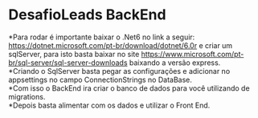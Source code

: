 ﻿# DesafioLeads BackEnd

 *Para rodar é importante baixar o .Net6 no link a seguir: https://dotnet.microsoft.com/pt-br/download/dotnet/6.0r e criar um sqlServer, para isto basta baixar no site https://www.microsoft.com/pt-br/sql-server/sql-server-downloads baixando a versão express.<br>
 *Criando o SqlServer basta pegar as configurações e adicionar no appsettings no campo ConnectionStrings no DataBase.<br>
 *Com isso o BackEnd ira criar o banco de dados para você utilizando de migrations.<br>
 *Depois basta alimentar com os dados e utilizar o Front End.
